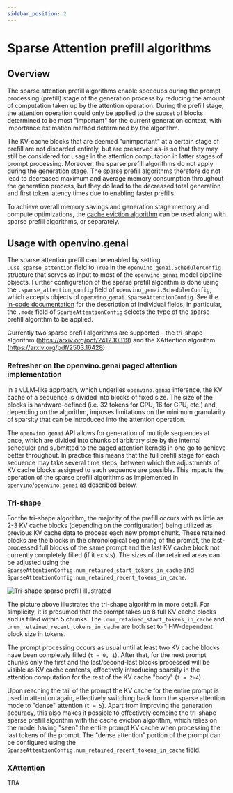 ```yaml
---
sidebar_position: 2
---
```


# Sparse Attention prefill algorithms

## Overview
The sparse attention prefill algorithms enable speedups during the prompt processing (prefill) stage of the generation process by reducing the amount of computation taken up by the attention operation.
During the prefill stage, the attention operation could only be applied to the subset of blocks determined to be most "important" for the current generation context, with importance estimation method determined by the algorithm.

The KV-cache blocks that are deemed "unimportant" at a certain stage of prefill are not discarded entirely, but are preserved as-is so that they may still be considered for usage in the attention computation in latter stages of prompt processing.
Moreover, the sparse prefill algorithms do not apply during the generation stage. 
The sparse prefill algorithms therefore do not lead to decreased maximum and average memory consumption throughout the generation process, but they do lead to the decreased total generation and first token latency times due to enabling faster prefills.

To achieve overall memory savings and generation stage memory and compute optimizations, the [cache eviction algorithm](./kvcache-eviction-algorithm.md) can be used along with sparse prefill algorithms, or separately.


## Usage with openvino.genai
The sparse attention prefill can be enabled by setting `.use_sparse_attention` field to `True` in the `openvino_genai.SchedulerConfig` structure that serves as input to most of the `openvino_genai` model pipeline objects.
Further configuration of the sparse prefill algorithm is done using the `.sparse_attention_config` field of `openvino_genai.SchedulerConfig`, which accepts objects of `openvino_genai.SparseAttentionConfig`. See the [in-code documentation](../../../../src/cpp/include/openvino/genai/sparse_attention.hpp) for the description of individual fields; in particular, the `.mode` field of `SparseAttentionConfig` selects the type of the sparse prefill algorithm to be applied.

Currently two sparse prefill algorithms are supported - the tri-shape algorithm (https://arxiv.org/pdf/2412.10319) and the XAttention algorithm (https://arxiv.org/pdf/2503.16428).

### Refresher on the openvino.genai paged attention implementation
In a vLLM-like approach, which underlies `openvino.genai` inference, the KV cache of a sequence is divided into blocks of fixed size.
The size of the blocks is hardware-defined (i.e. 32 tokens for CPU, 16 for GPU, etc.) and, depending on the algorithm, imposes limitations on the minimum granularity of sparsity that can be introduced into the attention operation.

The `openvino.genai` API allows for generation of multiple sequences at once, which are divided into chunks of arbitrary size by the internal scheduler and submitted to the paged attention kernels in one go to achieve better throughput. In practice this means that the full prefill stage for each sequence may take several time steps, between which the adjustments of KV cache blocks assigned to each sequence are possible. This impacts the operation of the sparse prefill algorithms as implemented in `openvino`/`openvino.genai` as described below.

### Tri-shape
For the tri-shape algorithm, the majority of the prefill occurs with as little as 2-3 KV cache blocks (depending on the configuration) being utilized as previous KV cache data to process each new prompt chunk.
These retained blocks are the blocks in the chronological beginning of the prompt, the last-processed full blocks of the same prompt and the last KV cache block not currently completely filled (if it exists).
The sizes of the retained areas can be adjusted using the `SparseAttentionConfig.num_retained_start_tokens_in_cache` and `SparseAttentionConfig.num_retained_recent_tokens_in_cache`.


![Tri-shape sparse prefill illustrated](./../../../static/img/trishape.svg)

The picture above illustrates the tri-shape algorithm in more detail. For simplicity, it is presumed that the prompt takes up 8 full KV cache blocks and is filled within 5 chunks. The `.num_retained_start_tokens_in_cache` and `.num_retained_recent_tokens_in_cache` are both set to 1 HW-dependent block size in tokens.


The prompt processing occurs as usual until at least two KV cache blocks have been completely filled (`t = 0, 1`).
After that, for the next prompt chunks only the first and the last/second-last blocks processed will be visible as KV cache contents, effectively introducing sparsity in the attention computation for the rest of the KV cache "body" (`t = 2-4`).

Upon reaching the tail of the prompt the KV cache for the entire prompt is used in attention again, effectively switching back from the sparse attention mode to "dense" attention (`t = 5`).
Apart from improving the generation accuracy, this also makes it possible to effectively combine the tri-shape sparse prefill algorithm with the cache eviction algorithm, which relies on the model having "seen" the entire prompt KV cache when processing the last tokens of the prompt. The "dense attention" portion of the prompt can be configured using the `SparseAttentionConfig.num_retained_recent_tokens_in_cache` field. 


### XAttention
TBA



